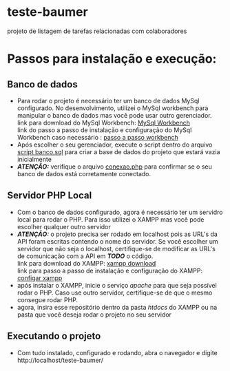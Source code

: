 # teste-baumer
projeto de listagem de tarefas relacionadas com colaboradores

# Passos para instalação e execução: 

## Banco de dados
* Para rodar o projeto é necessário ter um banco de dados MySql configurado. No desenvolvimento, utilizei o MySql workbench para manipular o banco de dados mas você pode usar outro gerenciador.
<br>link para download do MySql Workbench: <a href="https://dev.mysql.com/downloads/installer/">MySql Workbench</a>
<br>link do passo a passo de instalação e configuração do MySql Workbench caso necessário : <a href="https://www.alura.com.br/artigos/mysql-do-download-e-instalacao-ate-sua-primeira-tabela?srsltid=AfmBOoo_LDgZKMkMjAS72q4Ias6H3lOl6ovQaijyX3neDTyt5OxXmuLC">passo a passo workbench</a>
* Após escolher o seu gerenciador, execute o script dentro do arquivo <a href="https://github.com/WilenGabrielGS/teste-baumer/blob/main/script%20banco.sql">script banco.sql</a> para criar a base de dados do projeto que estará vazia inicialmente
* ***ATENÇÃO:*** verifique o arquivo <a href="https://github.com/WilenGabrielGS/teste-baumer/blob/main/conexao.php">conexao.php</a> para confirmar se o seu banco de dados está corretamente conectado.

## Servidor PHP Local
* Com o banco de dados configurado, agora é necessário ter um servidro local para rodar o PHP. Para isso utilizei o XAMPP mas você pode escolher qualquer outro servidor
* ***ATENÇÃO:*** o projeto precisa ser rodado em localhost pois as URL's da API foram escritas contendo o nome do servidor. Se você escolher um servidor que não seja o localhost, certifique-se de modificar as URL's de comunicação com a API em ***TODO*** o código.
<br>link para download do XAMPP: <a href="https://www.apachefriends.org/download.html">xampp download</a>
<br>link para passo a passo de instalação e configuração do XAMPP: <a href="https://pt.wikihow.com/Instalar-o-XAMPP-para-Windows">configar xampp</a>
* após instalar o XAMPP, inicie o serviço *apache* para que seja possível rodar o PHP. Caso use outro servidor, certifique-se de que o mesmo consegue rodar PHP.
* agora, insira esse repositório dentro da pasta *htdocs* do XAMPP ou na pasta que você deseja rodar o projeto no seu servidor


## Executando o projeto
* Com tudo instalado, configurado e rodando, abra o navegador e digite http://localhost/teste-baumer/

 
